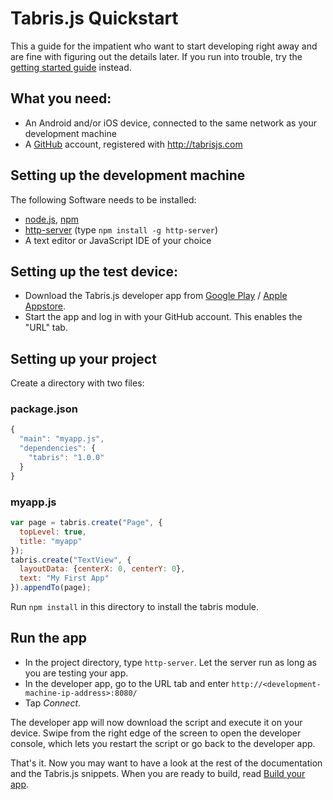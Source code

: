 # Tabris.js Quickstart

This a guide for the impatient who want to start developing right away and are fine with figuring out the details later. If you run into trouble, try the [getting started guide](getting-started.md) instead.

## What you need:

- An Android and/or iOS device, connected to the same network as your development machine
- A [GitHub](https://github.com/) account, registered with http://tabrisjs.com

## Setting up the development machine

The following Software needs to be installed:

- [node.js](https://nodejs.org/), [npm](https://docs.npmjs.com/getting-started/installing-node)
- [http-server](https://www.npmjs.com/package/http-server) (type `npm install -g http-server`)
- A text editor or JavaScript IDE of your choice

## Setting up the test device:

- Download the Tabris.js developer app from [Google Play](https://play.google.com/store/apps/details?id=com.eclipsesource.tabris.js) / [Apple Appstore](https://itunes.apple.com/us/app/tabris.js/id939600018?mt=8).
- Start the app and log in with your GitHub account. This enables the "URL" tab.

## Setting up your project

Create a directory with two files:

### package.json
```js
{
  "main": "myapp.js",
  "dependencies": {
    "tabris": "1.0.0"
  }
}
```

### myapp.js

```js
var page = tabris.create("Page", {
  topLevel: true,
  title: "myapp"
});
tabris.create("TextView", {
  layoutData: {centerX: 0, centerY: 0},
  text: "My First App"
}).appendTo(page);
```

Run `npm install` in this directory to install the tabris module.

## Run the app

- In the project directory, type `http-server`. Let the server run as long as you are testing your app.
- In the developer app, go to the URL tab and enter `http://<development-machine-ip-address>:8080/`
- Tap *Connect*.

The developer app will now download the script and execute it on your device. Swipe from the right edge of the screen to open the developer console, which lets you restart the script or go back to the developer app.

That's it. Now you may want to have a look at the rest of the documentation and the Tabris.js snippets. When you are ready to build, read [Build your app](build.md).

